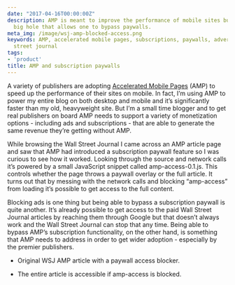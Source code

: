 ```yaml
---
date: "2017-04-16T00:00:00Z"
description: AMP is meant to improve the performance of mobile sites but there's a
  big hole that allows one to bypass paywalls.
meta_img: /image/wsj-amp-blocked-access.png
keywords: AMP, accelerated mobile pages, subscriptions, paywalls, advertising, wall
  street journal
tags:
- 'product'
title: AMP and subscription paywalls
---
```


A variety of publishers are adopting [Accelerated Mobile Pages](https://www.ampproject.org/) (AMP) to speed up the performance of their sites on mobile. In fact, I’m using AMP to power my entire blog on both desktop and mobile and it’s significantly faster than my old, heavyweight site. But I’m a small time blogger and to get real publishers on board AMP needs to support a variety of monetization options - including ads and subscriptions -  that are able to generate the same revenue they’re getting without AMP.

While browsing the Wall Street Journal I came across an AMP article page and saw that AMP had introduced a subscription paywall feature so I was curious to see how it worked. Looking through the source and network calls it’s powered by a small JavaScript snippet called amp-access-0.1.js. This controls whether the page throws a paywall overlay or the full article. It turns out that by messing with the network calls and blocking “amp-access” from loading it’s possible to get access to the full content.

Blocking ads is one thing but being able to bypass a subscription paywall is quite another. It’s already possible to get access to the paid Wall Street Journal articles by reaching them through Google but that doesn’t always work and the Wall Street Journal can stop that any time. Being able to bypass AMP’s subscription functionality, on the other hand, is something that AMP needs to address in order to get wider adoption - especially by the premier publishers.

<ul class="thumbnails">
    <li class="span8">
        <div class="thumbnail">
            <amp-img src="{{ IMG_PATH }}wsj-amp-orig.png" width="622" height="853" alt="WSJ AMP with paywall" layout="responsive" />
            <p class="caption">Original WSJ AMP article with a paywall access blocker.</p>
        </div>
    </li>
    <li class="span8">
        <div class="thumbnail">
            <amp-img src="{{ IMG_PATH }}wsj-amp-blocked-access.png" width="1348" height="927" alt="WSJ AMP blocking amp-access" layout="responsive" />
            <p class="caption">The entire article is accessible if amp-access is blocked.</p>
        </div>
    </li>
</ul>

